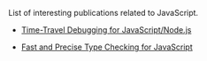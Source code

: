 List of interesting publications related to JavaScript.

- [Time-Travel Debugging for JavaScript/Node.js](https://www.microsoft.com/en-us/research/wp-content/uploads/2016/09/TTNode.pdf)

- [Fast and Precise Type Checking for JavaScript](https://arxiv.org/pdf/1708.08021.pdf)
